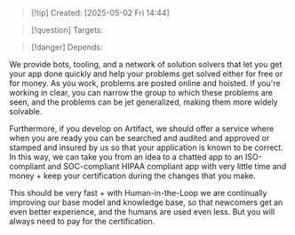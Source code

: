 
>[!tip] Created: [2025-05-02 Fri 14:44]

>[!question] Targets: 

>[!danger] Depends: 

We provide bots, tooling, and a network of solution solvers that let you get your app done quickly and help your problems get solved either for free or for money. As you work, problems are posted online and hoisted. If you're working in clear, you can narrow the group to which these problems are seen, and the problems can be jet generalized, making them more widely solvable. 

Furthermore, if you develop on Artifact, we should offer a service where when you are ready you can be searched and audited and approved or stamped and insured by us so that your application is known to be correct. In this way, we can take you from an idea to a chatted app to an ISO-compliant and SOC-compliant HIPAA compliant app with very little time and money + keep your certification during the changes that you make. 

This should be very fast + with Human-in-the-Loop we are continually improving our base model and knowledge base, so that newcomers get an even better experience, and the humans are used even less. But you will always need to pay for the certification. 